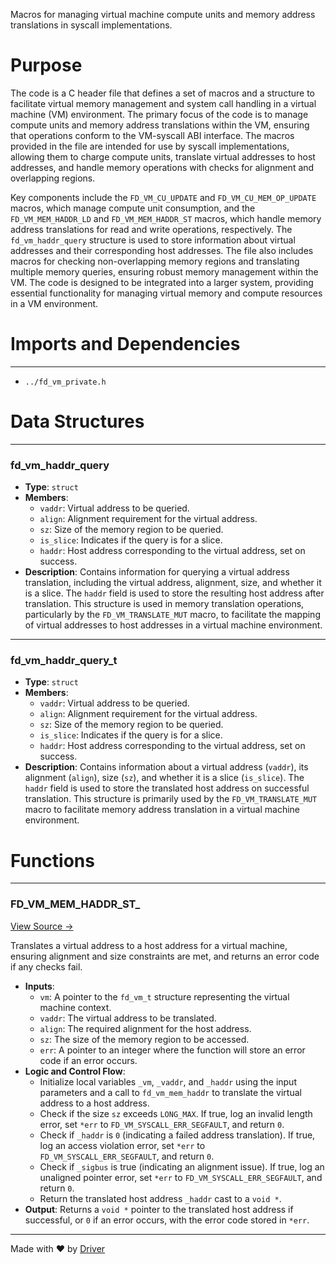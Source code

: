 <!--------------------------------------------------------------------------------->
<!-- IMPORTANT: This file is auto-generated by Driver (https://driver.ai). -------->
<!-- Manual edits may be overwritten on future commits. --------------------------->
<!--------------------------------------------------------------------------------->

Macros for managing virtual machine compute units and memory address translations in syscall implementations.

# Purpose
The code is a C header file that defines a set of macros and a structure to facilitate virtual memory management and system call handling in a virtual machine (VM) environment. The primary focus of the code is to manage compute units and memory address translations within the VM, ensuring that operations conform to the VM-syscall ABI interface. The macros provided in the file are intended for use by syscall implementations, allowing them to charge compute units, translate virtual addresses to host addresses, and handle memory operations with checks for alignment and overlapping regions.

Key components include the `FD_VM_CU_UPDATE` and `FD_VM_CU_MEM_OP_UPDATE` macros, which manage compute unit consumption, and the `FD_VM_MEM_HADDR_LD` and `FD_VM_MEM_HADDR_ST` macros, which handle memory address translations for read and write operations, respectively. The `fd_vm_haddr_query` structure is used to store information about virtual addresses and their corresponding host addresses. The file also includes macros for checking non-overlapping memory regions and translating multiple memory queries, ensuring robust memory management within the VM. The code is designed to be integrated into a larger system, providing essential functionality for managing virtual memory and compute resources in a VM environment.
# Imports and Dependencies

---
- `../fd_vm_private.h`


# Data Structures

---
### fd\_vm\_haddr\_query
- **Type**: ``struct``
- **Members**:
    - ``vaddr``: Virtual address to be queried.
    - ``align``: Alignment requirement for the virtual address.
    - ``sz``: Size of the memory region to be queried.
    - ``is_slice``: Indicates if the query is for a slice.
    - ``haddr``: Host address corresponding to the virtual address, set on success.
- **Description**: Contains information for querying a virtual address translation, including the virtual address, alignment, size, and whether it is a slice. The `haddr` field is used to store the resulting host address after translation. This structure is used in memory translation operations, particularly by the `FD_VM_TRANSLATE_MUT` macro, to facilitate the mapping of virtual addresses to host addresses in a virtual machine environment.


---
### fd\_vm\_haddr\_query\_t
- **Type**: ``struct``
- **Members**:
    - ``vaddr``: Virtual address to be queried.
    - ``align``: Alignment requirement for the virtual address.
    - ``sz``: Size of the memory region to be queried.
    - ``is_slice``: Indicates if the query is for a slice.
    - ``haddr``: Host address corresponding to the virtual address, set on success.
- **Description**: Contains information about a virtual address (`vaddr`), its alignment (`align`), size (`sz`), and whether it is a slice (`is_slice`). The `haddr` field is used to store the translated host address on successful translation. This structure is primarily used by the `FD_VM_TRANSLATE_MUT` macro to facilitate memory address translation in a virtual machine environment.


# Functions

---
### FD\_VM\_MEM\_HADDR\_ST\_<!-- {{#callable:FD_VM_MEM_HADDR_ST_}} -->
[View Source →](<../../../../../../src/flamenco/vm/syscall/fd_vm_syscall_macros.h#L125>)

Translates a virtual address to a host address for a virtual machine, ensuring alignment and size constraints are met, and returns an error code if any checks fail.
- **Inputs**:
    - `vm`: A pointer to the `fd_vm_t` structure representing the virtual machine context.
    - `vaddr`: The virtual address to be translated.
    - `align`: The required alignment for the host address.
    - `sz`: The size of the memory region to be accessed.
    - `err`: A pointer to an integer where the function will store an error code if an error occurs.
- **Logic and Control Flow**:
    - Initialize local variables `_vm`, `_vaddr`, and `_haddr` using the input parameters and a call to `fd_vm_mem_haddr` to translate the virtual address to a host address.
    - Check if the size `sz` exceeds `LONG_MAX`. If true, log an invalid length error, set `*err` to `FD_VM_SYSCALL_ERR_SEGFAULT`, and return `0`.
    - Check if `_haddr` is `0` (indicating a failed address translation). If true, log an access violation error, set `*err` to `FD_VM_SYSCALL_ERR_SEGFAULT`, and return `0`.
    - Check if `_sigbus` is true (indicating an alignment issue). If true, log an unaligned pointer error, set `*err` to `FD_VM_SYSCALL_ERR_SEGFAULT`, and return `0`.
    - Return the translated host address `_haddr` cast to a `void *`.
- **Output**: Returns a `void *` pointer to the translated host address if successful, or `0` if an error occurs, with the error code stored in `*err`.



---
Made with ❤️ by [Driver](https://www.driver.ai/)